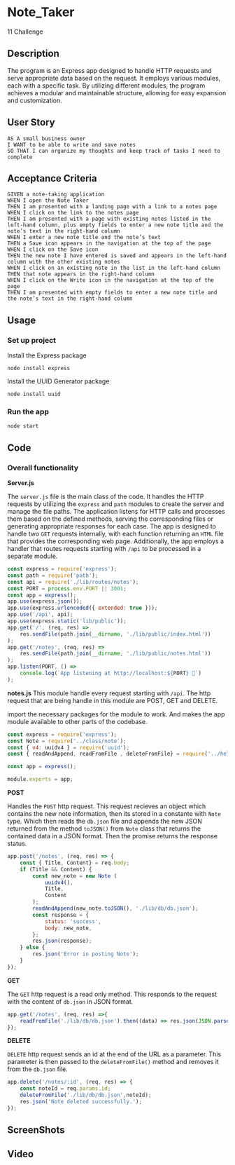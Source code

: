 # Note_Taker
11 Challenge

## Description
The program is an Express app designed to handle HTTP requests and serve appropriate data based on the request. It employs various modules, each with a specific task. By utilizing different modules, the program achieves a modular and maintainable structure, allowing for easy expansion and customization.

## User Story

```
AS A small business owner
I WANT to be able to write and save notes
SO THAT I can organize my thoughts and keep track of tasks I need to complete
```

## Acceptance Criteria

```
GIVEN a note-taking application
WHEN I open the Note Taker
THEN I am presented with a landing page with a link to a notes page
WHEN I click on the link to the notes page
THEN I am presented with a page with existing notes listed in the left-hand column, plus empty fields to enter a new note title and the note’s text in the right-hand column
WHEN I enter a new note title and the note’s text
THEN a Save icon appears in the navigation at the top of the page
WHEN I click on the Save icon
THEN the new note I have entered is saved and appears in the left-hand column with the other existing notes
WHEN I click on an existing note in the list in the left-hand column
THEN that note appears in the right-hand column
WHEN I click on the Write icon in the navigation at the top of the page
THEN I am presented with empty fields to enter a new note title and the note’s text in the right-hand column
```
## Usage
### Set up project
Install the Express package
```
node install express
```
Install the UUID Generator package
```
node install uuid
```
### Run the app
```
node start
```
## Code
### Overall functionality
**Server.js**

The `server.js` file is the main class of the code. It handles the HTTP requests by utilizing the `express` and `path` modules to create the server and manage the file paths. The application listens for HTTP calls and processes them based on the defined methods, serving the corresponding files or generating appropriate responses for each case. The app is designed to handle two `GET` requests internally, with each function returning an `HTML` file that provides the corresponding web page. Additionally, the app employs a handler that routes requests starting with `/api` to be processed in a separate module.
```js
const express = require('express');
const path = require('path');
const api = require('./lib/routes/notes');
const PORT = process.env.PORT || 3001;
const app = express();
app.use(express.json());
app.use(express.urlencoded({ extended: true }));
app.use('/api', api);
app.use(express.static('lib/public'));
app.get('/', (req, res) =>
    res.sendFile(path.join(__dirname, './lib/public/index.html'))
);
app.get('/notes', (req, res) =>
    res.sendFile(path.join(__dirname, './lib/public/notes.html'))
);
app.listen(PORT, () =>
    console.log(`App listening at http://localhost:${PORT} 🚀`)
);
```
**notes.js**
This module handle every request starting with `/api`. The http request that are being handle in this module are POST, GET and DELETE.

import the necessary packages for the module to work. And makes the app module available to other parts of the codebase.
```js
const express = require('express');
const Note = require('../class/note');
const { v4: uuidv4 } = require('uuid');
const { readAndAppend, readFromFile , deleteFromFile} = require('../helpers/fsUtils');

const app = express();

module.exports = app;
```
**POST**

Handles the `POST` http request. This request recieves an object which contains the new note information, then its stored in a constante with `Note` type. Which then reads the `db.json` file and appends the new JSON returned from the method `toJSON()` from `Note` class that returns the contained data in a JSON format. Then the promise returns the response status.
```js
app.post('/notes', (req, res) => {
    const { Title, Content} = req.body;
    if (Title && Content) {
        const new_note = new Note (
            uuidv4(),
            Title,
            Content            
        );
        readAndAppend(new_note.toJSON(), './lib/db/db.json');
        const response = {
            status: 'success',
            body: new_note,
        };
        res.json(response);
    } else {
        res.json('Error in posting Note');
    }
});
```
**GET**

The `GET` http request is a read only method. This responds to the request with the content of `db.json` in JSON format.
```js
app.get('/notes', (req, res) =>{
    readFromFile('./lib/db/db.json').then((data) => res.json(JSON.parse(data)));
});
```
**DELETE**

`DELETE` http request sends an id at the end of the URL as a parameter. This parameter is then passed to the `deleteFromFile()` method and removes it from the `db.json` file. 
```js
app.delete('/notes/:id', (req, res) => {
    const noteId = req.params.id;    
    deleteFromFile('./lib/db/db.json',noteId);
    res.json('Note deleted successfully.');
});
```

## ScreenShots

## Video